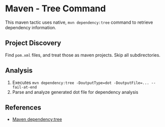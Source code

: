# Maven - Tree Command

This maven tactic uses native, `mvn dependency:tree` command to retrieve
dependency information. 

## Project Discovery

Find `pom.xml` files, and treat those as maven projects. Skip all subdirectories.

## Analysis

1. Executes `mvn dependency:tree -DoutputType=dot -DoutputFile=... --fail-at-end`
2. Parse and analyze generated dot file for dependency analysis

## References

- [Maven dependency:tree](https://maven.apache.org/plugins/maven-dependency-plugin/usage.html#dependency:tree)

